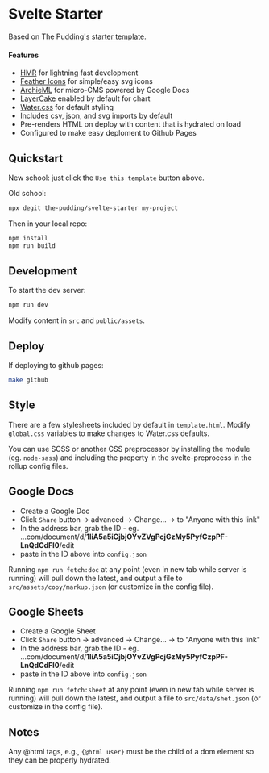 # Svelte Starter

Based on The Pudding's [starter template](https://github.com/the-pudding/svelte-starter).

#### Features

- [HMR](https://github.com/rixo/svelte-hmr) for lightning fast development
- [Feather Icons](https://github.com/feathericons/feather) for simple/easy svg icons
- [ArchieML](http://archieml.org/) for micro-CMS powered by Google Docs
- [LayerCake](https://layercake.graphics/) enabled by default for chart
- [Water.css](https://github.com/kognise/water.css) for default styling
- Includes csv, json, and svg imports by default
- Pre-renders HTML on deploy with content that is hydrated on load
- Configured to make easy deploment to Github Pages

## Quickstart

New school: just click the `Use this template` button above.

Old school:

```bash
npx degit the-pudding/svelte-starter my-project
```

Then in your local repo:

```bash
npm install
npm run build
```

## Development

To start the dev server:

```bash
npm run dev
```

Modify content in `src` and `public/assets`.

## Deploy

If deploying to github pages:

```bash
make github
```

## Style

There are a few stylesheets included by default in `template.html`. Modify `global.css` variables to make changes to Water.css defaults.

You can use SCSS or another CSS preprocessor by installing the module (eg. `node-sass`) and including the property in the svelte-preprocess in the rollup config files.

## Google Docs

- Create a Google Doc
- Click `Share` button -> advanced -> Change... -> to "Anyone with this link"
- In the address bar, grab the ID - eg. ...com/document/d/**1IiA5a5iCjbjOYvZVgPcjGzMy5PyfCzpPF-LnQdCdFI0**/edit
- paste in the ID above into `config.json`

Running `npm run fetch:doc` at any point (even in new tab while server is running) will pull down the latest, and output a file to `src/assets/copy/markup.json` (or customize in the config file).

## Google Sheets

- Create a Google Sheet
- Click `Share` button -> advanced -> Change... -> to "Anyone with this link"
- In the address bar, grab the ID - eg. ...com/document/d/**1IiA5a5iCjbjOYvZVgPcjGzMy5PyfCzpPF-LnQdCdFI0**/edit
- paste in the ID above into `config.json`

Running `npm run fetch:sheet` at any point (even in new tab while server is running) will pull down the latest, and output a file to `src/data/shet.json` (or customize in the config file).

## Notes

Any @html tags, e.g., `{@html user}` must be the child of a dom element so they can be properly hydrated.
